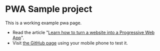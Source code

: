# PWA Sample project

This is a working example pwa page.

- Read the article "[Learn how to turn a website into a Progressive Web App](https://dev.to/pixeline/the-easy-way-to-turn-a-website-into-a-progressive-web-app-77g)".
- Visit [the GitHub page](https://pixeline.github.io/pwa-example/index.html) using your mobile phone to test it.

